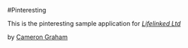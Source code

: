 #Pinteresting

This is the pinteresting sample application for
[*Lifelinked Ltd*](http://blahblahblah.com)

by [Cameron Graham](http://me.com)